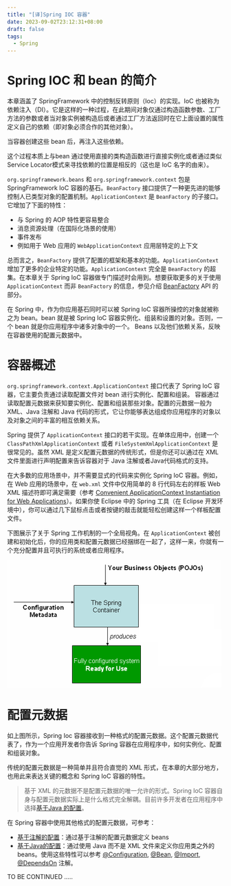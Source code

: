 ```yaml
---
title: "[译]Spring IOC 容器"
date: 2023-09-02T23:12:31+08:00
draft: false
tags:
  - Spring
---
```


# Spring IOC 和 bean 的简介

本章涵盖了 SpringFramework 中的控制反转原则（Ioc）的实现。IoC 也被称为依赖注入（DI）。它是这样的一种过程，在此期间对象仅通过构造函数参数、工厂方法的参数或者当对象实例被构造后或者通过工厂方法返回时在它上面设置的属性定义自己的依赖（即对象必须合作的其他对象）。

当容器创建这些 bean 后，再注入这些依赖。

这个过程本质上与bean 通过使用直接的类构造函数进行直接实例化或者通过类似 Service Locator模式来寻找依赖的位置是相反的（这也是 IoC 名字的由来）。

`org.springframework.beans` 和 `org.springframework.context` 包是 SpringFramework IoC 容器的基石。`BeanFactory` 接口提供了一种更先进的能够控制人已类型对象的配置机制。`ApplicationContext` 是 `BeanFactory` 的子接口。它增加了下面的特性：

- 与 Spring 的 AOP 特性更容易整合
- 消息资源处理（在国际化场景的使用）
- 事件发布
- 例如用于 Web 应用的 `WebApplicationContext` 应用层特定的上下文

总而言之，`BeanFactory` 提供了配置的框架和基本的功能。`ApplicationContext` 增加了更多的企业特定的功能。`ApplicationContext` 完全是 `BeanFactory` 的超集。在本章关于 Spring IoC 容器做专门描述时会用到。想要获取更多的关于使用 `ApplicationContext` 而非 `BeanFactory` 的信息，参见介绍 [BeanFactory](https://docs.spring.io/spring-framework/reference/core/beans/beanfactory.html) API 的部分。

在 Spring 中，作为你应用基石同时可以被 Spring IoC 容器所操控的对象就被称之为 bean。bean 就是被 Spring IoC 容器实例化、组装和设置的对象。否则，一个 bean 就是你应用程序中诸多对象中的一个。 Beans 以及他们依赖关系，反映在容器使用的配置元数据中。


# 容器概述

`org.springframework.context.ApplicationContext` 接口代表了 Spring IoC 容器，它主要负责通过读取配置文件对 bean 进行实例化、配置和组装。
容器通过读取配置元数据来获知要实例化、配置和组装那些对象。配置的元数据一般为 XML、Java 注解和 Java 代码的形式，它让你能够表达组成你应用程序的对象以及对象之间的丰富的相互依赖关系。

Spring 提供了 `ApplicationContext` 接口的若干实现。在单体应用中，创建一个 `ClassPathXmlApplicationContext` 或者 `FileSystemXmlApplicationContext` 是很常见的。虽然 XML 是定义配置元数据的传统形式，但是你还可以通过在 XML 文件里面进行声明配置来告诉容器对于 Java 注解或者Java代码格式的支持。


在大多数的应用场景中，并不需要显式的代码来实例化 Spring IoC 容器。例如，在 Web 应用的场景中，在 `web.xml` 文件中仅用简单的 8 行代码左右的样板 Web XML 描述符即可满足需要（参考 [Convenient ApplicationContext Instantiation for Web Applications](https://docs.spring.io/spring-framework/reference/core/beans/context-introduction.html#context-create)）。如果你使 Eclipse 中的 Spring 工具（在 Eclipse 开发环境中），你可以通过几下鼠标点击或者按键的敲击就能轻松创建这样一个样板配置文件。

下图展示了关于 Spring 工作机制的一个全局视角。在 `ApplicationContext` 被创建和初始化后，你的应用类和配置元数据已经捆绑在一起了，这样一来，你就有一个充分配置并且可执行的系统或者应用程序。

![Spring](/posts/translation_docs/imgs/container-magic.png)

# 配置元数据

如上图所示，Spring Ioc 容器接收到一种格式的配置元数据。这个配置元数据代表了，作为一个应用开发者你告诉 Spring 容器在应用程序中，如何实例化、配置和组装对象。

传统的配置元数据是一种简单并且符合直觉的 XML 形式，在本章的大部分地方，也用此来表达关键的概念和 Spring IoC 容器的特性。

> 基于 XML 的元数据不是配置元数据的唯一允许的形式。Spring IoC 容器自身与配置元数据实际上是什么格式完全解耦。目前许多开发者在应用程序中选择[基于Java 的配置](https://docs.spring.io/spring-framework/reference/core/beans/java.html)。

在 Spring 容器中使用其他格式的配置元数据，可参考：

 - [基于注解的配置](https://docs.spring.io/spring-framework/reference/core/beans/annotation-config.html)：通过基于注解的配置元数据定义 beans
 - [基于Java的配置](https://docs.spring.io/spring-framework/reference/core/beans/java.html)：通过使用 Java 而不是 XML 文件来定义你应用类之外的 beans。使用这些特性可以参考 [@Configuration](https://docs.spring.io/spring-framework/docs/6.0.11/javadoc-api/org/springframework/context/annotation/Configuration.html), [@Bean](https://docs.spring.io/spring-framework/docs/6.0.11/javadoc-api/org/springframework/context/annotation/Bean.html), [@Import](https://docs.spring.io/spring-framework/docs/6.0.11/javadoc-api/org/springframework/context/annotation/Import.html), [@DependsOn](https://docs.spring.io/spring-framework/docs/6.0.11/javadoc-api/org/springframework/context/annotation/DependsOn.html) 注解。

 
 TO BE CONTINUED .....